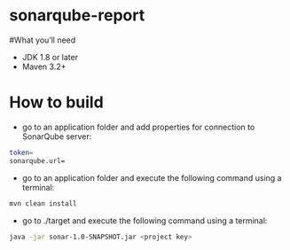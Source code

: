# sonarqube-report

#What you’ll need
 
 -	JDK 1.8 or later
 -	Maven 3.2+ 
 
 # How to build
 
 -	go to an application folder and add properties for connection to SonarQube server:
  ```sh
 token=
 sonarqube.url=
 ``` 
 -	go to an application folder and execute the following command using a terminal:
 ```sh
 mvn clean install
 ```
 -	go to ./target and execute the following command using a terminal: 
 ```sh
 java -jar sonar-1.0-SNAPSHOT.jar <project key>
 ```
